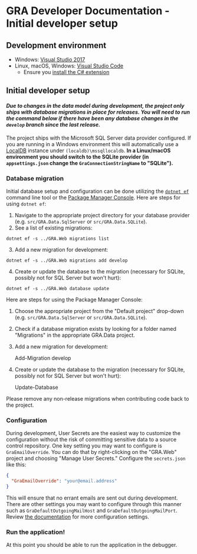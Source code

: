 # GRA Developer Documentation - Initial developer setup

## Development environment

- Windows: [Visual Studio 2017](https://www.visualstudio.com/vs/)
- Linux, macOS, Windows: [Visual Studio Code](https://code.visualstudio.com/)
  - Ensure you [install the C# extension](https://code.visualstudio.com/docs/runtimes/dotnet)

## Initial developer setup

#### *Due to changes in the data model during development, the project only ships with database migrations in place for releases. You will need to run the command below if there have been any database changes in the `develop` branch since the last release.*

The project ships with the Microsoft SQL Server data provider configured. If you are running in a Windows environment this will automatically use a [LocalDB](https://msdn.microsoft.com/en-us/library/hh510202.aspx) instance under `(localdb)\mssqllocaldb`. **In a Linux/macOS environment you should switch to the SQLite provider (in `appsettings.json` change the `GraConnectionStringName` to "SQLite").**

### Database migration

Initial database setup and configuration can be done utilizing the [`dotnet ef`](https://docs.microsoft.com/en-us/ef/core/miscellaneous/cli/dotnet) command line tool or the [Package Manager Console](https://docs.microsoft.com/en-us/ef/core/miscellaneous/cli/powershell). Here are steps for using `dotnet ef`:

  1. Navigate to the appropriate project directory for your database provider (e.g. `src/GRA.Data.SqlServer` or `src/GRA.Data.SQLite`).
  2. See a list of existing migrations:

    dotnet ef -s ../GRA.Web migrations list

  3. Add a new migration for development:

    dotnet ef -s ../GRA.Web migrations add develop

  4. Create or update the database to the migration (necessary for SQLite, possibly not for SQL Server but won't hurt):

    dotnet ef -s ../GRA.Web database update

Here are steps for using the Package Manager Console:

  1. Choose the appropriate project from the "Default project" drop-down (e.g. `src/GRA.Data.SqlServer` or `src/GRA.Data.SQLite`).
  2. Check if a database migration exists by looking for a folder named "Migrations" in the appropriate GRA.Data project.
  3. Add a new migration for development:

      Add-Migration develop

  4. Create or update the database to the migration (necessary for SQLite, possibly not for SQL Server but won't hurt):

      Update-Database

Please remove any non-release migrations when contributing code back to the project.

### Configuration

During development, User Secrets are the easiest way to customize the configuration without the risk of committing sensitive data to a source control repository. One key setting you may want to configure is `GraEmailOverride`. You can do that by right-clicking on the "GRA.Web" project and choosing "Manage User Secrets." Configure the `secrets.json` like this:

```json
{
  "GraEmailOverride": "your@email.address"
}
```

This will ensure that no errant emails are sent out during development. There are other settings you may want to configure through this manner such as `GraDefaultOutgoingMailHost` and `GraDefaultOutgoingMailPort`. Review [the documentation](http://manual.greatreadingadventure.com/en/latest/technical/appsettings/) for more configuration settings.

### Run the application!

At this point you should be able to run the application in the debugger.
